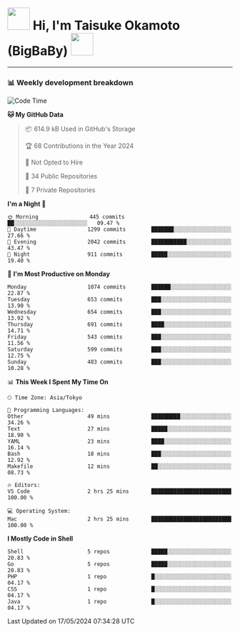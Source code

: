 <!-- Title -->
<h1>
    <img src="https://media.tenor.com/TlyRveJkgo4AAAAi/cloud-cloud-strife.gif" width="50"/> 
    Hi, I'm Taisuke Okamoto (BigBaBy) 
    <img src="https://media.tenor.com/TlyRveJkgo4AAAAi/cloud-cloud-strife.gif" width="50"/>
</h1>

---

<h3> 📊 Weekly development breakdown </h3>
<!-- waka-readme-stats -->

<!--START_SECTION:waka-->
![Code Time](http://img.shields.io/badge/Code%20Time-1%2C754%20hrs%2056%20mins-blue)

**🐱 My GitHub Data** 

> 📦 614.9 kB Used in GitHub's Storage 
 > 
> 🏆 68 Contributions in the Year 2024
 > 
> 🚫 Not Opted to Hire
 > 
> 📜 34 Public Repositories 
 > 
> 🔑 7 Private Repositories 
 > 
**I'm a Night 🦉** 

```text
🌞 Morning                445 commits         ██░░░░░░░░░░░░░░░░░░░░░░░   09.47 % 
🌆 Daytime                1299 commits        ███████░░░░░░░░░░░░░░░░░░   27.66 % 
🌃 Evening                2042 commits        ███████████░░░░░░░░░░░░░░   43.47 % 
🌙 Night                  911 commits         █████░░░░░░░░░░░░░░░░░░░░   19.40 % 
```
📅 **I'm Most Productive on Monday** 

```text
Monday                   1074 commits        ██████░░░░░░░░░░░░░░░░░░░   22.87 % 
Tuesday                  653 commits         ███░░░░░░░░░░░░░░░░░░░░░░   13.90 % 
Wednesday                654 commits         ███░░░░░░░░░░░░░░░░░░░░░░   13.92 % 
Thursday                 691 commits         ████░░░░░░░░░░░░░░░░░░░░░   14.71 % 
Friday                   543 commits         ███░░░░░░░░░░░░░░░░░░░░░░   11.56 % 
Saturday                 599 commits         ███░░░░░░░░░░░░░░░░░░░░░░   12.75 % 
Sunday                   483 commits         ███░░░░░░░░░░░░░░░░░░░░░░   10.28 % 
```


📊 **This Week I Spent My Time On** 

```text
🕑︎ Time Zone: Asia/Tokyo

💬 Programming Languages: 
Other                    49 mins             █████████░░░░░░░░░░░░░░░░   34.26 % 
Text                     27 mins             █████░░░░░░░░░░░░░░░░░░░░   18.90 % 
YAML                     23 mins             ████░░░░░░░░░░░░░░░░░░░░░   16.14 % 
Bash                     18 mins             ███░░░░░░░░░░░░░░░░░░░░░░   12.92 % 
Makefile                 12 mins             ██░░░░░░░░░░░░░░░░░░░░░░░   08.73 % 

🔥 Editors: 
VS Code                  2 hrs 25 mins       █████████████████████████   100.00 % 

💻 Operating System: 
Mac                      2 hrs 25 mins       █████████████████████████   100.00 % 
```

**I Mostly Code in Shell** 

```text
Shell                    5 repos             █████░░░░░░░░░░░░░░░░░░░░   20.83 % 
Go                       5 repos             █████░░░░░░░░░░░░░░░░░░░░   20.83 % 
PHP                      1 repo              █░░░░░░░░░░░░░░░░░░░░░░░░   04.17 % 
CSS                      1 repo              █░░░░░░░░░░░░░░░░░░░░░░░░   04.17 % 
Java                     1 repo              █░░░░░░░░░░░░░░░░░░░░░░░░   04.17 % 
```




 Last Updated on 17/05/2024 07:34:28 UTC
<!--END_SECTION:waka-->

